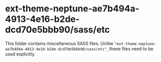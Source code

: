 # ext-theme-neptune-ae7b494a-4913-4e16-b2de-dcd70e5bbb90/sass/etc

This folder contains miscellaneous SASS files. Unlike `"ext-theme-neptune-ae7b494a-4913-4e16-b2de-dcd70e5bbb90/sass/etc"`, these files
need to be used explicitly.
